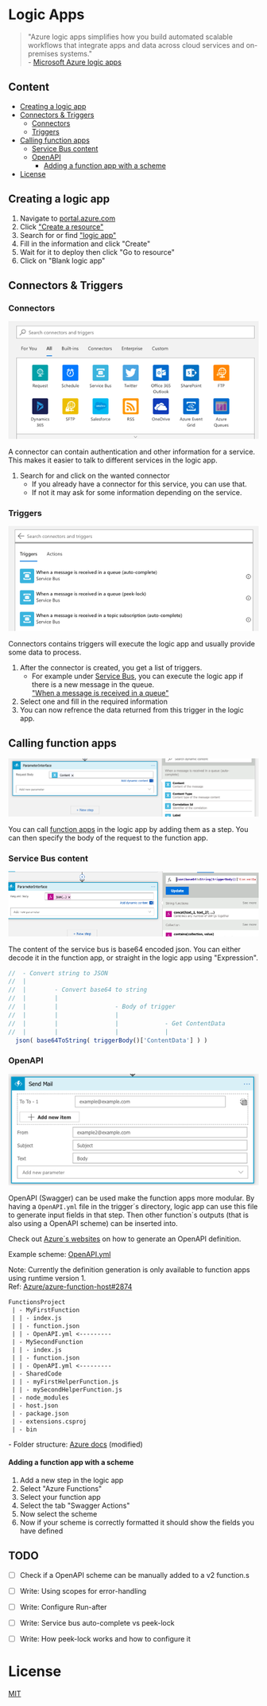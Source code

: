 # Logic Apps

> "Azure logic apps simplifies how you build automated scalable workflows that integrate apps and data across cloud services and on-premises systems."  
\- [Microsoft Azure logic apps][1]


## Content
- [Creating a logic app](#Creating-a-Logic-App)
- [Connectors & Triggers](#Connectors-&-Triggers)
    - [Connectors](#Connectors)
    - [Triggers](#Triggers)
- [Calling function apps](#Calling-function-apps)
    - [Service Bus content](#Service-Bus-content)
    - [OpenAPI](#OpenAPI)
        - [Adding a function app with a scheme](#Adding-a-function-app-with-a-scheme)
- [License](#License)


## Creating a logic app
1. Navigate to [portal.azure.com][2]
2. Click ["Create a resource"][3]
3. Search for or find ["logic app"][4]
4. Fill in the information and click "Create"
5. Wait for it to deploy then click "Go to resource"
6. Click on "Blank logic app"


## Connectors & Triggers
### Connectors
![Blank logic app](./res/blank-logicapp.png)

A connector can contain authentication and other information for a service. This makes it easier to talk to different services in the logic app.

1. Search for and click on the wanted connector
    * If you already have a connector for this service, you can use that.
    * If not it may ask for some information depending on the service.


### Triggers
![Service Bus Triggers](./res/service-bus-triggers.png)

Connectors contains triggers will execute the logic app and usually provide some data to process.

1. After the connector is created, you get a list of triggers.
    * For example under [Service Bus][5], you can execute the logic app if there is a new message in the queue.\
    ["When a message is received in a queue"][6]
2. Select one and fill in the required information
3. You can now refrence the data returned from this trigger in the logic app.


## Calling function apps
![](./res/add-content-to-body-fa.png)

You can call [function apps](../function-apps/README.md) in the logic app by adding them as a step. You can then specify the body of the request to the function app.


### Service Bus content
![](./res/la-fa-expression.png)

The content of the service bus is base64 encoded json. You can either decode it in the function app, or straight in the logic app using "Expression".
```js
//  - Convert string to JSON
//  |
//  |        - Convert base64 to string
//  |        |
//  |        |                - Body of trigger
//  |        |                |
//  |        |                |             - Get ContentData
//  |        |                |             |
  json( base64ToString( triggerBody()['ContentData'] ) )
```

### OpenAPI
![](./res/la-fa-openapi.png)

OpenAPI (Swagger) can be used make the function apps more modular. By having a `OpenAPI.yml` file in the trigger´s directory, logic app can use this file to generate input fields in that step.
Then other function´s outputs (that is also using a OpenAPI scheme) can be inserted into.

Check out [Azure´s websites][7] on how to generate an OpenAPI definition.

Example scheme: [OpenAPI.yml](./examples/OpenAPI.yml)

Note: Currently the definition generation is only available to function apps using runtime version 1.\
Ref: [Azure/azure-function-host#2874](https://github.com/Azure/azure-functions-host/issues/2874)


```
FunctionsProject
 | - MyFirstFunction
 | | - index.js
 | | - function.json
 | | - OpenAPI.yml <---------
 | - MySecondFunction
 | | - index.js
 | | - function.json
 | | - OpenAPI.yml <---------
 | - SharedCode
 | | - myFirstHelperFunction.js
 | | - mySecondHelperFunction.js
 | - node_modules
 | - host.json
 | - package.json
 | - extensions.csproj
 | - bin
```
\- Folder structure: [Azure docs][8] (modified)

#### Adding a function app with a scheme
1. Add a new step in the logic app
2. Select "Azure Functions"
3. Select your function app
4. Select the tab "Swagger Actions"
5. Now select the scheme
6. Now if your scheme is correctly formatted it should show the fields you have defined


## TODO
- [ ] Check if a OpenAPI scheme can be manually added to a v2 function.s
- [ ] Write: Using scopes for error-handling
- [ ] Write: Configure Run-after
- [ ] Write: Service bus auto-complete vs peek-lock
- [ ] Write: How peek-lock works and how to configure it


# License

[MIT](LICENSE)




[1]: https://docs.microsoft.com/en-us/azure/logic-apps/
[2]: https://portal.azure.com
[3]: https://portal.azure.com/#create/hub
[4]: https://portal.azure.com/#create/Microsoft.EmptyWorkflow
[5]: https://docs.microsoft.com/en-us/azure/connectors/connectors-create-api-servicebus
[6]: https://docs.microsoft.com/en-us/azure/connectors/connectors-create-api-servicebus#add-trigger-or-action
[7]: https://docs.microsoft.com/en-us/azure/azure-functions/functions-openapi-definition#generate-the-openapi-definition
[8]: https://docs.microsoft.com/en-us/azure/azure-functions/functions-reference-node#folder-structure
